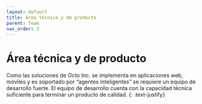```yaml
---
layout: default
title: Área técnica y de producto
parent: Team
nav_order: 3
---
```



# Área técnica y de producto


Como las soluciones de Octo Inc. se implementa en aplicaciones web, móviles y es soportado por “agentes inteligentes” se requiere un equipo de desarrollo fuerte. El equipo de desarrollo cuenta con la capacidad técnica suficiente para terminar un producto de calidad.
{: .text-justify}